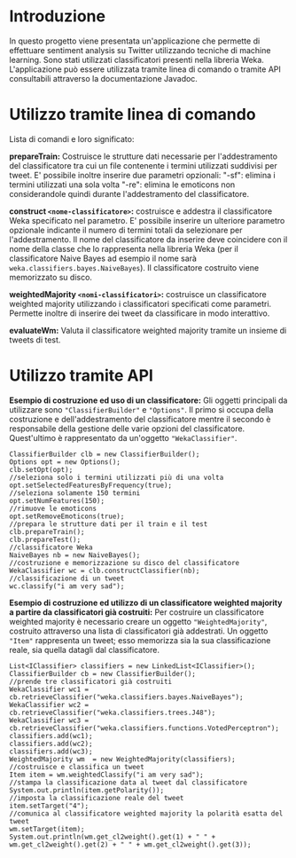 # Introduzione #
In questo progetto viene presentata un'applicazione che permette di effettuare sentiment analysis su Twitter utilizzando tecniche di machine learning. Sono stati utilizzati classificatori presenti nella libreria Weka.
L'applicazione può essere utilizzata tramite linea di comando o tramite API consultabili attraverso la documentazione Javadoc.

# Utilizzo tramite linea di comando #

Lista di comandi e loro significato:

**prepareTrain:**
Costruisce le strutture dati necessarie per l'addestramento del classificatore tra cui un file contenente i termini utilizzati suddivisi per tweet. E' possibile inoltre inserire due parametri opzionali:
"-sf": elimina i termini utilizzati una sola volta
"-re": elimina le emoticons non considerandole quindi durante l'addestramento del classificatore.

**construct `<nome-classificatore>`:**
costruisce e addestra il classificatore Weka specificato nel parametro.
E' possibile inserire un ulteriore parametro opzionale indicante il numero di termini totali da selezionare per l'addestramento.
Il nome del classificatore da inserire deve coincidere con il nome della classe che lo rappresenta nella libreria Weka (per il classificatore Naive Bayes ad esempio il nome sarà `weka.classifiers.bayes.NaiveBayes`).
Il classificatore costruito viene memorizzato su disco.

**weightedMajority `<nomi-classificatori>`:**
costruisce un classificatore weighted majority utilizzando i classificatori specificati come parametri. Permette inoltre di inserire dei tweet da classificare in modo interattivo.

**evaluateWm:**
Valuta il classificatore weighted majority tramite un insieme di tweets di test.

# Utilizzo tramite API #

**Esempio di costruzione ed uso di un classificatore:**
Gli oggetti principali da utilizzare sono `"ClassifierBuilder"` e `"Options"`. Il primo si occupa della costruzione e dell'addestramento del classificatore mentre il secondo è responsabile della gestione delle varie opzioni del classificatore. Quest'ultimo è rappresentato da un'oggetto `"WekaClassifier"`.

```
ClassifierBuilder clb = new ClassifierBuilder();
Options opt = new Options();
clb.setOpt(opt);
//seleziona solo i termini utilizzati più di una volta
opt.setSelectedFeaturesByFrequency(true);
//seleziona solamente 150 termini
opt.setNumFeatures(150);
//rimuove le emoticons
opt.setRemoveEmoticons(true);
//prepara le strutture dati per il train e il test
clb.prepareTrain();
clb.prepareTest();
//classificatore Weka
NaiveBayes nb = new NaiveBayes();
//costruzione e memorizzazione su disco del classificatore
WekaClassifier wc = clb.constructClassifier(nb);
//classificazione di un tweet
wc.classify("i am very sad");
```

**Esempio di costruzione ed utilizzo di un classificatore weighted majority a partire da classificatori già costruiti:**
Per costruire un classificatore weighted majority  è necessario creare un oggetto `"WeightedMajority"`, costruito attraverso una lista di classificatori già addestrati. Un oggetto `"Item"` rappresenta un tweet; esso memorizza sia la sua classificazione reale, sia quella datagli dal classificatore.
```
List<IClassifier> classifiers = new LinkedList<IClassifier>();
ClassifierBuilder cb = new ClassifierBuilder();
//prende tre classificatori già costruiti
WekaClassifier wc1 = cb.retrieveClassifier("weka.classifiers.bayes.NaiveBayes");
WekaClassifier wc2 = cb.retrieveClassifier("weka.classifiers.trees.J48");
WekaClassifier wc3 = cb.retrieveClassifier("weka.classifiers.functions.VotedPerceptron");
classifiers.add(wc1);
classifiers.add(wc2);
classifiers.add(wc3);
WeightedMajority wm  = new WeightedMajority(classifiers);
//costruisce e classifica un tweet
Item item = wm.weightedClassify("i am very sad");
//stampa la classificazione data al tweet dal classificatore
System.out.println(item.getPolarity());
//imposta la classificazione reale del tweet
item.setTarget("4");
//comunica al classificatore weighted majority la polarità esatta del tweet
wm.setTarget(item);
System.out.println(wm.get_cl2weight().get(1) + " " + wm.get_cl2weight().get(2) + " " + wm.get_cl2weight().get(3));
```